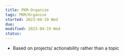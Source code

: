 ```yaml
---
title: PKM-Organize
tags: PKM/Organize   
started: 2023-04-19 Wed
due: 
modified: 2023-04-19 Wed
status: 
---
```

- Based on projects/ actionability rather than a topic